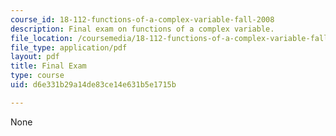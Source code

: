 ```yaml
---
course_id: 18-112-functions-of-a-complex-variable-fall-2008
description: Final exam on functions of a complex variable.
file_location: /coursemedia/18-112-functions-of-a-complex-variable-fall-2008/d6e331b29a14de83ce14e631b5e1715b_finalprob.pdf
file_type: application/pdf
layout: pdf
title: Final Exam
type: course
uid: d6e331b29a14de83ce14e631b5e1715b

---
```

None